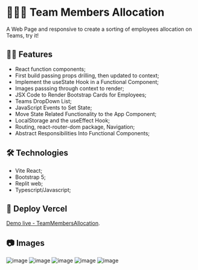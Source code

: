 # 👨🏼‍🏫 Team Members Allocation
A Web Page and responsive to create a sorting of employees allocation on Teams, try it!

## 👨‍💻 Features
- React function components;
- First build passing props drilling, then updated to context;
- Implement the useState Hook in a Functional Component; 
- Images passsing through context to render; 
- JSX Code to Render Bootstrap Cards for Employees; 
- Teams DropDown List; 
- JavaScript Events to Set State; 
- Move State Related Functionality to the App Component;
- LocalStorage and the useEffect Hook;
- Routing, react-router-dom package, Navigation; 
- Abstract Responsibilities Into Functional Components; 

## 🛠 Technologies
- Vite React;
- Bootstrap 5; 
- Replit web; 
- Typescript/Javascript; 

## 🔗 Deploy Vercel

[Demo live - TeamMembersAllocation](http://team-members-allocation.vercel.app/).

## 📷 Images
![image](https://user-images.githubusercontent.com/104602579/190873118-17ea4118-2963-4cb4-a7b2-17a18f1d3d3c.png)
![image](https://user-images.githubusercontent.com/104602579/190873123-0c455bc7-e2b6-49b1-bc61-69c511549a46.png)
![image](https://user-images.githubusercontent.com/104602579/190873112-82500114-37b2-4de1-a1e3-1c8c62dc4076.png)
![image](https://user-images.githubusercontent.com/104602579/190873141-3b72b290-589e-4efd-bc42-9d667abe5631.png)
![image](https://user-images.githubusercontent.com/104602579/190873147-387deae9-2012-4041-9e10-f99afb819d35.png)


